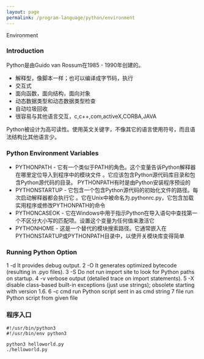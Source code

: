 ```yaml
---
layout: page
permalink: /program-language/python/environment
---
```


Environment

### Introduction

Python是由Guido van Rossum在1985 - 1990年创建的。

* 解释型，像脚本一样；也可以编译成字节码，执行
* 交互式
* 面向函数，面向结构，面向对象
* 动态数据类型和动态数据类型检查
* 自动垃圾回收
* 很容易与其他语言交互，c,c++,com,activeX,CORBA,JAVA

Python被设计为高可读性。使用英文关键字，不像其它的语言使用符号，而且语法结构比其他语言少。

### Python Environment Variables

* PYTHONPATH - 它有一个类似于PATH的角色。这个变量告诉Python解释器在哪里定位导入到程序中的模块文件
	。它应该包含Python源代码库目录和包含Python源代码的目录。 PYTHONPATH有时是由Python安装程序预设的
* PYTHONSTARTUP - 它包含一个包含Python源代码的初始化文件的路径。每次启动解释器都会执行它
	。它在Unix中被命名为.pythonrc.py，它包含加载实用程序或修改PYTHONPATH的命令
* PYTHONCASEOK - 它在Windows中用于指示Python在导入语句中查找第一个不区分大小写的匹配项。设置这个变量为任何值来激活它
* PYTHONHOME - 这是一个替代的模块搜索路径。它通常嵌入在PYTHONSTARTUP或PYTHONPATH目录中，以使开关模块库变得简单

### Running Python Option

1 -d It provides debug output.
2 -O It generates optimized bytecode (resulting in .pyo files).
3 -S Do not run import site to look for Python paths on startup.
4 -v verbose output (detailed trace on import statements).
5 -X disable class-based built-in exceptions (just use strings); obsolete starting with version 1.6.
6 -c cmd run Python script sent in as cmd string
7 file run Python script from given file


### 程序入口

    #!/usr/bin/python3
    #!/usr/bin/env python3

    python3 helloworld.py
    ./helloworld.py
